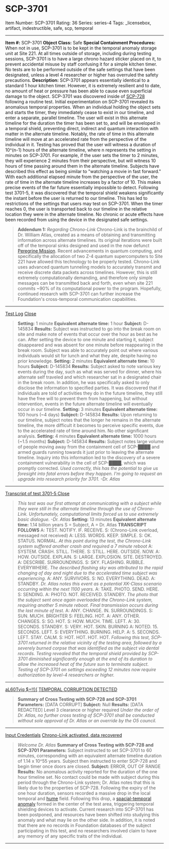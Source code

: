 # SCP-3701
Item Number: SCP-3701
Rating: 36
Series: series-4
Tags: _licensebox, artifact, indestructible, safe, scp, temporal

---

**Item #:** SCP-3701
**Object Class:** Safe
**Special Containment Procedures:** When not in use, SCP-3701 is to be kept in the temporal anomaly storage unit at Site 221. At all times outside of storage, including during testing sessions, SCP-3701 is to have a large chrono hazard sticker placed on it, to prevent accidental misuse by staff confusing it for a simple kitchen timer. No tests are to be performed outside of the safe settings that have been designated, unless a level 4 researcher or higher has overruled the safety precautions.
**Description:** SCP-3701 appears essentially identical to a standard 1 hour kitchen timer. However, it is extremely resilient and to date, no amount of heat or pressure has been able to cause even superficial damage to the object.
SCP-3701 was discovered inside of [SCP-728](http://www.scp-wiki.net/scp-728) following a routine test. Initial experimentation on SCP-3701 revealed its anomalous temporal properties.
When an individual holding the object sets and starts the timer, they immediately cease to exist in our timeline, and enter a separate, parallel timeline. The user will exist in this alternate timeline for the duration the timer has been set to, and will be enveloped in a temporal shield, preventing direct, indirect and quantum interaction with matter in the alternate timeline.
Notably, the rate of time in this alternate timeline will move at an accelerated rate from the perspective of the individual in it. Testing has proved that the user will witness a duration of 10^(n-1) hours of the alternate timeline, where n represents the setting in minutes on SCP-3701. For example, if the user sets the timer to 2 minutes, they will experience 2 minutes from their perspective, but will witness 10 hours of time passing around them in the alternate timeline. Subjects have described this effect as being similar to "watching a movie in fast forward."
With each additional elapsed minute from the perspective of the user, the rate of time in the alternate timeline increases by a factor of 10. This makes precise events of the far future essentially impossible to detect.
Following test 3701-5, it was discovered that the temporal shield weakens significantly the instant before the user is returned to our timeline. This has led to restrictions of the settings that users may test on SCP-3701.
When the timer reaches 0, the user is transported back to our timeline in the relative location they were in the alternate timeline. No chronic or acute effects have been recorded from using the device in the designated safe settings.
> **Addendum 1:** _Regarding Chrono-Link_
> Chrono-Link is the brainchild of Dr. William Atlas, created as a means of obtaining and transmitting information across alternate timelines.
> Its original iterations were built off of the temporal sinks designed and used in the now defunct [Peregrine Mission](http://www.scp-wiki.net/scp-3200). Recent advancements in quantum computing, and specifically the allocation of two Z-4 quantum supercomputers to Site 221 have allowed this technology to be properly tested.
> Chrono-Link uses advanced quantum tunneling models to accurately transmit and receive discrete data packets across timelines. However, this is still extremely computationally demanding, and therefore only simple messages can be transmitted back and forth, even when site 221 commits ~90% of its computational power to the program. Hopefully, continued research with SCP-3701 can further increase the Foundation's cross-temporal communication capabilities.
* * *
[Test Log](javascript:;)
[Close](javascript:;)
> **Setting:** 1 minute
> **Equivalent alternate time:** 1 hour
> **Subject:** D-145834
> **Results:** Subject was instructed to go into the break room on site and make note of events that occur over the hour as best as he can. After setting the device to one minute and starting it, subject disappeared and was absent for one minute before reappearing in the break room. Subject was able to accurately point out where various individuals would sit for lunch and what they ate, despite having no prior knowledge.
> **Setting:** 2 minutes
> **Equivalent alternate time:** 10 hours
> **Subject:** D-145834
> **Results:** Subject asked to note various key events during the day, such as what was served for dinner, where his alternate self traveled and which researcher sat in a designated chair in the break room. In addition, he was specifically asked to only disclose the information to specified parties. It was discovered that if individuals are told of activities they do in the future timeline, they still have the free will to prevent them from happening, but without intervention, events in the future alternate timeline will eventually occur in our timeline.
> **Setting:** 3 minutes
> **Equivalent alternate time:** 100 hours (~4 days)
> **Subject:** D-145834
> **Results:** Upon returning to our timeline, subject notes that the longer he remains in the alternate timeline, the more difficult it becomes to perceive specific events, due to the accelerated rate of time around him. No other significant analysis.
> **Setting:** 4 minutes
> **Equivalent alternate time:** 1000 hours (~1.5 months)
> **Subject:** D-145834
> **Results:** Subject notes large volume of people moving away from the containment cell of SCP-████ and armed guards running towards it just prior to leaving the alternate timeline. Inquiry into this information led to the discovery of a severe containment vulnerability in the cell of SCP-████, which was promptly corrected.
> _Used correctly, this has the potential to give us foresight into fatal errors before they happen. I'm going to request an upgrade into research priority for 3701. -Dr. Atlas_
* * *
[Transcript of test 3701-5 ](javascript:;)
[Close](javascript:;)
> _This test was our first attempt at communicating with a subject while they were still in the alternate timeline through the use of Chrono-Link. Unfortunately, computational limits forced us to use extremely basic dialogue. -Dr. Atlas_
> **Setting:** 13 minutes
> **Equivalent alternate time:** 1.14 billion years
> S = Subject, A = Dr. Atlas
> **TRANSCRIPT FOLLOWS**
> A: TEST. NOTIFY. IF. RECEIVE.
> S: (Chrono-Link overload, messaged not received)
> A: LESS. WORDS. KEEP. SIMPLE.
> S: OK. STATUS. NORMAL.
> _At this point during the test, the Chrono-Link system suffered another crash and required a 7 minute reboot_
> A: SYSTEM. CRASH. STILL. THERE.
> S: STILL. HERE. OUTSIDE. NOW.
> A: HOW. OUTSIDE. EXPLAIN.
> S: LARGE. EXPLOSION. SITE. DESTROYED.
> A: DESCRIBE. SURROUNDINGS.
> S: SKY. FLASHING. RUBBLE. EVERYWHERE.
> _The described flashing sky was attributed to the rapid changing of day and night due to the accelerated time subject was experiencing._
> A: ANY. SURVIVORS.
> S: NO. EVERYTHING. DEAD.
> A: STANDBY.
> _Dr. Atlas notes this event as a potential XK-Class scenario occurring within the next 1100 years._
> A: TAKE. PHOTO. SEND. HERE.
> S: SENDING.
> A: PHOTO. NOT. RECEIVED. STANDBY.
> _The photo that the subject sent once again overloaded the Chrono-Link system, requiring another 5 minute reboot. Final transmission occurs during the last minute of test._
> A: ANY. CHANGE. IN. SURROUNDINGS.
> S: SUN. MUCH. BRIGHTER
> S: FEELING. HOT.
> A: ANY. OTHER. CHANGES.
> S: SO. HOT.
> S: HOW. MUCH. TIME. LEFT.
> A: 30. SECONDS. STANDBY.
> S: VERY. HOT. SKIN. BURNING
> A: NOTED. 15. SECONDS. LEFT.
> S: EVERYTHING. BURNING. HELP.
> A: 5. SECONDS. LEFT. STAY. CALM.
> S: HOT. HOT. HOT. HOT.
> _Following this test, SCP-3701 returned in the relative vicinity of the testing area, followed by a severely burned corpse that was identified as the subject via dental records. Testing revealed that the temporal shield provided by SCP-3701 diminished significantly enough at the end of its duration to allow the increased heat of the future sun to terminate subject. Testing of SCP-3701 on settings exceeding 12 minutes now require authorization by level-4 researchers or higher._
* * *
[aL60Tvjq $÷!!)(](javascript:;)
[TEMPORAL CORRUPTION DETECTED](javascript:;)
> **Summary of Cross Testing with SCP-728 and SCP-3701**
> **Parameters:** [DATA CORRUPT]
> **Subject:** Null
> **Results:** [DATA REDACTED] Level 3 clearance or higher required
> _Under the order of Dr. Atlas, no further cross testing of SCP-3701 shall be conducted without sole approval of Dr. Atlas or an override by the O5 council._
* * *
[Input Credentials](javascript:;)
[Chrono-Link activated, data recovered](javascript:;)
> _Welcome Dr. Atlas_
> **Summary of Cross Testing with SCP-728 and SCP-3701**
> **Parameters:** Subject instructed to set SCP-3701 to 60 minutes, corresponding with an equivalent alternate timeline duration of 1.14 x 10^55 years. Subject then instructed to enter SCP-728 and begin timer once doors are closed.
> **Subject:** ERROR, OUT OF RANGE
> **Results:** No anomalous activity reported for the duration of the one hour timeline set. No contact could be made with subject during this period through the Chrono-Link system; Dr. Atlas notes that this is likely due to the properties of SCP-728.
> Following the expiry of the one hour duration, sensors recorded a massive drop in the local temporal and [hume](http://www.scp-wiki.net/and-this-one-explains-humes) field. Following this drop, a [spacial-temporal anomaly](http://www.scp-wiki.net/scp-1322) formed in the center of the test area, triggering temporal shielding devices to activate.
> Current research into SCP-3701 has been postponed, and resources have been shifted into studying this anomaly and what may lie on the other side. In addition, it is noted that there are no records in Foundation databases of the subject participating in this test, and no researchers involved claim to have any memory of any specific traits of the individual.
* * *